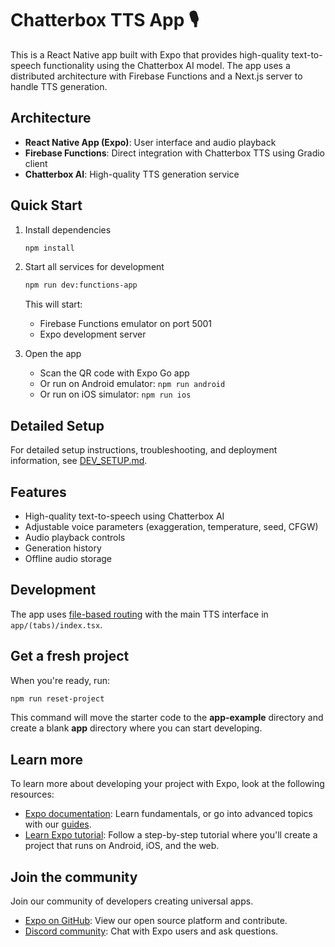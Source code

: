 # Chatterbox TTS App 🎙️

This is a React Native app built with Expo that provides high-quality text-to-speech functionality using the Chatterbox AI model. The app uses a distributed architecture with Firebase Functions and a Next.js server to handle TTS generation.

## Architecture

- **React Native App (Expo)**: User interface and audio playback
- **Firebase Functions**: Direct integration with Chatterbox TTS using Gradio client
- **Chatterbox AI**: High-quality TTS generation service

## Quick Start

1. Install dependencies

   ```bash
   npm install
   ```

2. Start all services for development

   ```bash
   npm run dev:functions-app
   ```

   This will start:
   - Firebase Functions emulator on port 5001
   - Expo development server

3. Open the app

   - Scan the QR code with Expo Go app
   - Or run on Android emulator: `npm run android`
   - Or run on iOS simulator: `npm run ios`

## Detailed Setup

For detailed setup instructions, troubleshooting, and deployment information, see [DEV_SETUP.md](./DEV_SETUP.md).

## Features

- High-quality text-to-speech using Chatterbox AI
- Adjustable voice parameters (exaggeration, temperature, seed, CFGW)
- Audio playback controls
- Generation history
- Offline audio storage

## Development

The app uses [file-based routing](https://docs.expo.dev/router/introduction) with the main TTS interface in `app/(tabs)/index.tsx`.

## Get a fresh project

When you're ready, run:

```bash
npm run reset-project
```

This command will move the starter code to the **app-example** directory and create a blank **app** directory where you can start developing.

## Learn more

To learn more about developing your project with Expo, look at the following resources:

- [Expo documentation](https://docs.expo.dev/): Learn fundamentals, or go into advanced topics with our [guides](https://docs.expo.dev/guides).
- [Learn Expo tutorial](https://docs.expo.dev/tutorial/introduction/): Follow a step-by-step tutorial where you'll create a project that runs on Android, iOS, and the web.

## Join the community

Join our community of developers creating universal apps.

- [Expo on GitHub](https://github.com/expo/expo): View our open source platform and contribute.
- [Discord community](https://chat.expo.dev): Chat with Expo users and ask questions.
